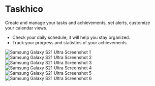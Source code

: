 # Taskhico
 
Create and manage your tasks and achievements, set alerts, customize your calendar views.

- Check your daily schedule, it will help you stay organized.
- Track your progress and statistics of your achievements.


![Samsung Galaxy S21 Ultra Screenshot 1](https://github.com/user-attachments/assets/da244195-c772-46cc-8bef-fb5ac9ebbf43)
![Samsung Galaxy S21 Ultra Screenshot 2](https://github.com/user-attachments/assets/2430336c-92bd-41f5-b8cd-05690e7f5555)
![Samsung Galaxy S21 Ultra Screenshot 3](https://github.com/user-attachments/assets/d658f5f1-209b-44ac-91c8-d18986cded63)
![Samsung Galaxy S21 Ultra Screenshot 4](https://github.com/user-attachments/assets/3731c2b7-d879-4a6a-a90a-fb6b09f5a143)
![Samsung Galaxy S21 Ultra Screenshot 5](https://github.com/user-attachments/assets/5676ab8f-42d1-411a-aff0-83e4966fda1e)
![Samsung Galaxy S21 Ultra Screenshot 6](https://github.com/user-attachments/assets/312117d3-ce0c-4b8e-ab78-b9cdc62153ce)
